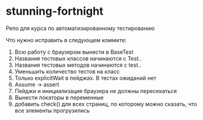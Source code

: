 # stunning-fortnight
Репо для курса по автоматизированному тестированию

Что нужно исправить в следующем коммите:
1. Всю работу с браузером вынести в BaseTest
2. Названия тестовых классов начинаются с Test..
3. Названия тестовых методов начинаются с test..
4. Уменьшить количество тестов на класс
5. Только explicitWait в пейджах. В тестах ожиданий нет
6. Assume -> assert
7. Пейджи и инициализация браузера не должны пересекаться
8. Вынести локаторы в переменные
9. добавить check() для всех страниц, по которому можно сказать, что все элементы прогрузились
